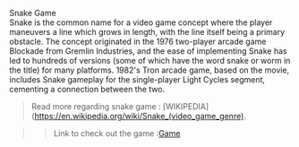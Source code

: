 Snake Game </br>
Snake is the common name for a video game concept where the player maneuvers a line which grows in length, with the line itself being a primary obstacle. The concept originated in the 1976 two-player arcade game Blockade from Gremlin Industries, and the ease of implementing Snake has led to hundreds of versions (some of which have the word snake or worm in the title) for many platforms. 1982's Tron arcade game, based on the movie, includes Snake gameplay for the single-player Light Cycles segment, cementing a connection between the two. </br>
>Read more regarding snake game : [WIKIPEDIA](https://en.wikipedia.org/wiki/Snake_(video_game_genre).

>>Link to check out the game :[Game](https://editor.p5js.org/venkatkrishnan2003/full/7xVyo6_Wv)
